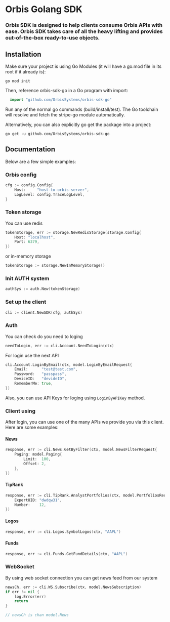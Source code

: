 # Orbis Golang SDK

### Orbis SDK is designed to help clients consume Orbis APIs with ease. Orbis SDK takes care of all the heavy lifting and provides out-of-the-box ready-to-use objects.

## Installation
Make sure your project is using Go Modules (it will have a go.mod file in its root if it already is):

`go mod init`

Then, reference orbis-sdk-go in a Go program with import:

```go
  import "github.com/OrbisSystems/orbis-sdk-go"
```

Run any of the normal go commands (build/install/test). The Go toolchain will resolve and fetch the stripe-go module automatically.

Alternatively, you can also explicitly go get the package into a project:

`go get -u github.com/OrbisSystems/orbis-sdk-go`

## Documentation

Below are a few simple examples:

### Orbis config
```go
cfg := config.Config{
    Host:     "host-to-orbis-server",
    LogLevel: config.TraceLogLevel,
}
```

### Token storage
You can use redis
```go
tokenStorage, err := storage.NewRedisStorage(storage.Config{
    Host: "localhost",
    Port: 6379,
})
```
or in-memory storage 
```go
tokenStorage := storage.NewInMemoryStorage()
```

### Init AUTH system
```go
authSys := auth.New(tokenStorage)
```

### Set up the client
```go
cli := client.NewSDK(cfg, authSys)
```

### Auth
You can check do you need to loging
```go
needToLogin, err := cli.Account.NeedToLogin(ctx)
```

For login use the next API
```go
cli.Account.LoginByEmail(ctx, model.LoginByEmailRequest{
    Email:      "test@test.com",
    Password:   "passpass",
    DeviceID:   "devideID",
    RememberMe: true,
})
```
Also, you can use API Keys for loging using `LoginByAPIKey` method.

### Client using
After login, you can use one of the many APIs we provide you via this client. 
Here are some examples:

#### News
```go
response, err := cli.News.GetByFilter(ctx, model.NewsFilterRequest{
    Paging: model.Paging{
        Limit:  100,
        Offset: 2,
    },
})
```

#### TipRank
```go
response, err := cli.TipRank.AnalystPortfolios(ctx, model.PortfoliosRequest{
    ExpertUID: "dwdqw31",
    Number:    12,
})
```

#### Logos
```go
response, err := cli.Logos.SymbolLogos(ctx, "AAPL")
```

#### Funds
```go
response, err := cli.Funds.GetFundDetails(ctx, "AAPL")
```

### WebSocket
By using web socket connection you can get news feed from our system
```go
newsCh, err := cli.WS.Subscribe(ctx, model.NewsSubscription)
if err != nil {
    log.Error(err)
    return
}

// newsCh is chan model.News
```